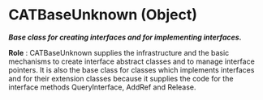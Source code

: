 # CATBaseUnknown (Object)

**_Base class for creating interfaces and for implementing interfaces._**

**Role** : CATBaseUnknown supplies the infrastructure and the basic mechanisms to create interface abstract classes and to manage interface pointers. It is also the base class for classes which implements interfaces and for their extension classes because it supplies the code for the interface methods QueryInterface, AddRef and Release.